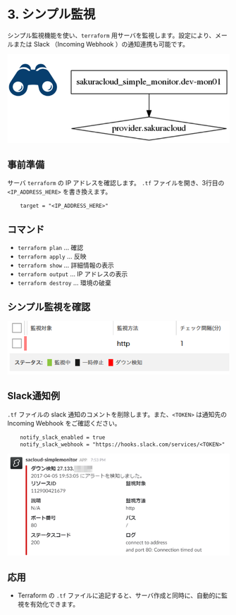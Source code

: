 # 3. シンプル監視

シンプル監視機能を使い、`terraform` 用サーバを監視します。設定により、メールまたは Slack （Incoming Webhook ）の通知連携も可能です。

![step3](../static/images/graph-step3.png)

## 事前準備

サーバ `terraform` の IP アドレスを確認します。 `.tf` ファイルを開き、3行目の `<IP_ADDRESS_HERE>` を書き換えます。

```
    target = "<IP_ADDRESS_HERE>"
```

## コマンド

* `terraform plan` … 確認
* `terraform apply` … 反映
* `terraform show` … 詳細情報の表示
* `terraform output` … IP アドレスの表示
* `terraform destroy` … 環境の破棄

## シンプル監視を確認

![step3](../static/images/step3-monitor.png)

## Slack通知例

`.tf` ファイルの slack 通知のコメントを削除します。また、`<TOKEN>` は通知先の Incoming Webhook をご確認ください。

```
    notify_slack_enabled = true
    notify_slack_webhook = "https://hooks.slack.com/services/<TOKEN>"
```

![Slack通知画面](../static/images/step3-slack.png)


## 応用

* Terraform の `.tf` ファイルに追記すると、サーバ作成と同時に、自動的に監視を有効化できます。





